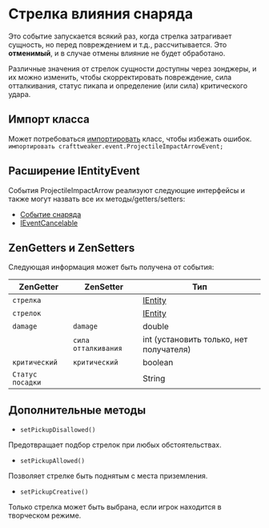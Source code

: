 # Стрелка влияния снаряда

Это событие запускается всякий раз, когда стрелка затрагивает сущность, но перед повреждением и т.д., рассчитывается. Это **отменимый**, и в случае отмены влияние не будет обработано.

Различные значения от стрелок сущности доступны через зонджеры, и их можно изменить, чтобы скорректировать повреждение, сила отталкивания, статус пикапа и определение (или сила) критического удара.

## Импорт класса
Может потребоваться [импортировать](/AdvancedFunctions/Import/) класс, чтобы избежать ошибок.  
`импортировать crafttweaker.event.ProjectileImpactArrowEvent;`

## Расширение IEntityEvent
События ProjectileImpactArrow реализуют следующие интерфейсы и также могут назвать все их методы/getters/setters:

- [Событие снаряда](/Vanilla/Events/Events/IProjectileEvent/)
- [IEventCancelable](/Vanilla/Events/Events/IEventCancelable/)

## ZenGetters и ZenSetters

Следующая информация может быть получена от события:

| ZenGetter        | ZenSetter           | Тип                                     |
| ---------------- | ------------------- | --------------------------------------- |
| `стрелка`        |                     | [IEntity](/Vanilla/Entities/IEntity/)   |
| `стрелок`        |                     | [IEntity](/Vanilla/Entities/IEntity/)   |
| `damage`         | `damage`            | double                                  |
|                  | `сила отталкивания` | int (установить только, нет получателя) |
| `критический`    | `критический`       | boolean                                 |
| `Статус посадки` |                     | String                                  |

## Дополнительные методы

- `setPickupDisallowed()`

Предотвращает подбор стрелок при любых обстоятельствах.

- `setPickupAllowed()`

Позволяет стрелке быть поднятым с места приземления.

- `setPickupCreative()`

Только стрелка может быть выбрана, если игрок находится в творческом режиме.
